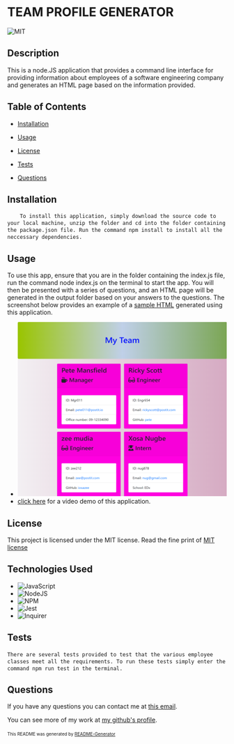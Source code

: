 # TEAM PROFILE GENERATOR
![MIT](https://img.shields.io/badge/License-MIT-yellow.svg)

## Description

This is a node.JS application that provides a command line interface for providing information about employees of a software engineering company  and generates an HTML page based on the information provided.

## Table of Contents

* [Installation](#installation)

* [Usage](#usage)

* [License](#license)

* [Tests](#tests)

* [Questions](#questions)

## Installation

```
    To install this application, simply download the source code to your local machine, unzip the folder and cd into the folder containing the package.json file. Run the command npm install to install all the neccessary dependencies.
```

## Usage

To use this app, ensure that you are in the folder containing the index.js file, run the command node index.js on the terminal to start the app. You will then be presented with a series of questions, and an HTML page will be generated in the output folder based on your answers to the questions.
The screenshot below provides an example of a [sample HTML](./output/team.html) generated using this application.
* <img src="./assets/screenshot.png" width=600 height=400/>
* [click here](https://watch.screencastify.com/v/FolEH9AhPMxEQHFFRJrb) for a video demo of this application.


## License
This project is licensed under the MIT license. Read the fine print of [MIT license](./license)

## Technologies Used
- ![JavaScript](https://img.shields.io/badge/javascript-%23323330.svg?style=for-the-badge&logo=javascript&logoColor=%23F7DF1E)
- ![NodeJS](https://img.shields.io/badge/node.js-6DA55F?style=for-the-badge&logo=node.js&logoColor=white)
- ![NPM](https://img.shields.io/badge/NPM-%23CB3837.svg?style=for-the-badge&logo=npm&logoColor=white)
- ![Jest](https://img.shields.io/badge/-jest-%23C21325?style=for-the-badge&logo=jest&logoColor=white)
- ![Inquirer](https://img.shields.io/badge/Inquirer-8.2.5-red)



## Tests

```
There are several tests provided to test that the various employee classes meet all the requirements. To run these tests simply enter the command npm run test in the terminal.
```

## Questions

If you have any questions you can contact me at [this email](iosazee1@gmail.com).

You can see more of my work at [my github's profile](https://github.com/iosazee).



<font size="1">This README was generated by [README-Generator](https://github.com/iosazee/README-Generator)</font>